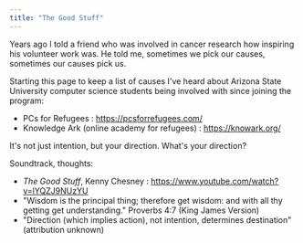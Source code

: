 ```yaml
---
title: "The Good Stuff"
---
```


Years ago I told a friend who was involved in cancer research how inspiring his volunteer work was.  He told me, sometimes we pick our causes, sometimes our causes pick us.

Starting this page to keep a list of causes I've heard about Arizona State University computer science students being involved with since joining the program:

- PCs for Refugees :  https://pcsforrefugees.com/
- Knowledge Ark (online academy for refugees) : https://knowark.org/

It's not just intention, but your direction. What's your direction?  

Soundtrack, thoughts:

- _The Good Stuff_, Kenny Chesney : https://www.youtube.com/watch?v=lYQZJ9NUzYU
- "Wisdom is the principal thing; therefore get wisdom: and with all thy getting get understanding." Proverbs 4:7 (King James Version)
- "Direction (which implies action), not intention, determines destination" (attribution unknown)
